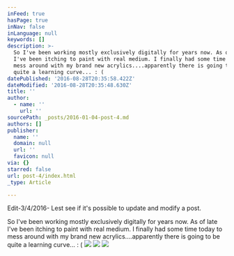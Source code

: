 ```yaml
---
inFeed: true
hasPage: true
inNav: false
inLanguage: null
keywords: []
description: >-
  So I've been working mostly exclusively digitally for years now. As of late
  I've been itching to paint with real medium. I finally had some time today to
  mess around with my brand new acrylics....apparently there is going to be
  quite a learning curve... : (
datePublished: '2016-08-28T20:35:58.422Z'
dateModified: '2016-08-28T20:35:48.630Z'
title: ''
author:
  - name: ''
    url: ''
sourcePath: _posts/2016-01-04-post-4.md
authors: []
publisher:
  name: ''
  domain: null
  url: ''
  favicon: null
via: {}
starred: false
url: post-4/index.html
_type: Article

---
```

Edit-3/4/2016- Lest see if it's possible to update and modify a post.

So I've been working mostly exclusively digitally for years now. As of late I've been itching to paint with real medium. I finally had some time today to mess around with my brand new acrylics....apparently there is going to be quite a learning curve... : (
![](https://s3-us-west-2.amazonaws.com/the-grid-img/p/7ea4249f006c9e92620de36e654e9974c1c0ca21.jpg)
![](https://s3-us-west-2.amazonaws.com/the-grid-img/p/6b28f383390ddf52120da172d030155c0e69ab42.jpg)
![](https://s3-us-west-2.amazonaws.com/the-grid-img/p/d0128f3350b88b364cd50e83c4be2c2be1e015bc.jpg)